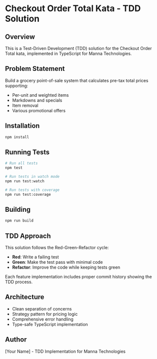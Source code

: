  
# Checkout Order Total Kata - TDD Solution

## Overview
This is a Test-Driven Development (TDD) solution for the Checkout Order Total kata, implemented in TypeScript for Manna Technologies.

## Problem Statement
Build a grocery point-of-sale system that calculates pre-tax total prices supporting:
- Per-unit and weighted items
- Markdowns and specials
- Item removal
- Various promotional offers

## Installation

```bash
npm install
```

## Running Tests

```bash
# Run all tests
npm test

# Run tests in watch mode
npm run test:watch

# Run tests with coverage
npm run test:coverage
```

## Building

```bash
npm run build
```

## TDD Approach
This solution follows the Red-Green-Refactor cycle:
- **Red**: Write a failing test
- **Green**: Make the test pass with minimal code
- **Refactor**: Improve the code while keeping tests green

Each feature implementation includes proper commit history showing the TDD process.

## Architecture
- Clean separation of concerns
- Strategy pattern for pricing logic
- Comprehensive error handling
- Type-safe TypeScript implementation

## Author
[Your Name] - TDD Implementation for Manna Technologies